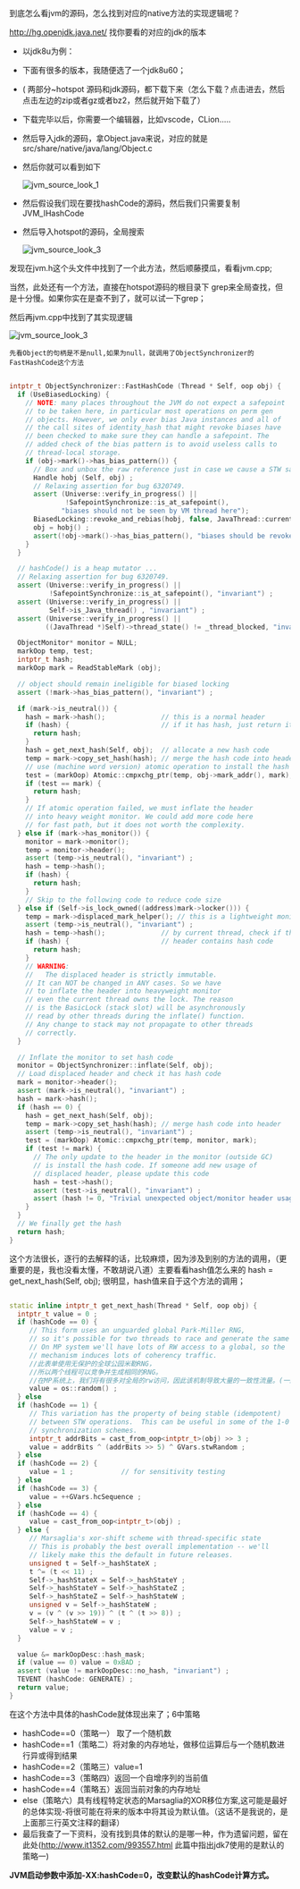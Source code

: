 到底怎么看jvm的源码，怎么找到对应的native方法的实现逻辑呢？

<http://hg.openjdk.java.net/> 找你要看的对应的jdk的版本

* 以jdk8u为例：

* 下面有很多的版本，我随便选了一个jdk8u60；

* ( 两部分~hotspot 源码和jdk源码，都下载下来（怎么下载？点击进去，然后点击左边的zip或者gz或者bz2，然后就开始下载了）

* 下载完毕以后，你需要一个编辑器，比如vscode，CLion.....

* 然后导入jdk的源码，拿Object.java来说，对应的就是src/share/native/java/lang/Object.c

* 然后你就可以看到如下

  ![jvm_source_look_1](/Users/jzue/Desktop/blog_file/jvm_source_look_1.png)

* 然后假设我们现在要找hashCode的源码，然后我们只需要复制JVM_IHashCode

* 然后导入hotspot的源码，全局搜索

  ![jvm_source_look_3](/Users/jzue/Desktop/blog_file/jvm_source_look_3.png)

发现在jvm.h这个头文件中找到了一个此方法，然后顺藤摸瓜，看看jvm.cpp;

当然，此处还有一个方法，直接在hotspot源码的根目录下 grep来全局查找，但是十分慢。如果你实在是查不到了，就可以试一下grep；

然后再jvm.cpp中找到了其实现逻辑

![jvm_source_look_3](/Users/jzue/Desktop/blog_file/jvm_source_look_3.png)

```
先看Object的句柄是不是null,如果为null，就调用了ObjectSynchronizer的FastHashCode这个方法
```

```c++

intptr_t ObjectSynchronizer::FastHashCode (Thread * Self, oop obj) {
  if (UseBiasedLocking) {
    // NOTE: many places throughout the JVM do not expect a safepoint
    // to be taken here, in particular most operations on perm gen
    // objects. However, we only ever bias Java instances and all of
    // the call sites of identity_hash that might revoke biases have
    // been checked to make sure they can handle a safepoint. The
    // added check of the bias pattern is to avoid useless calls to
    // thread-local storage.
    if (obj->mark()->has_bias_pattern()) {
      // Box and unbox the raw reference just in case we cause a STW safepoint.
      Handle hobj (Self, obj) ;
      // Relaxing assertion for bug 6320749.
      assert (Universe::verify_in_progress() ||
              !SafepointSynchronize::is_at_safepoint(),
             "biases should not be seen by VM thread here");
      BiasedLocking::revoke_and_rebias(hobj, false, JavaThread::current());
      obj = hobj() ;
      assert(!obj->mark()->has_bias_pattern(), "biases should be revoked by now");
    }
  }

  // hashCode() is a heap mutator ...
  // Relaxing assertion for bug 6320749.
  assert (Universe::verify_in_progress() ||
          !SafepointSynchronize::is_at_safepoint(), "invariant") ;
  assert (Universe::verify_in_progress() ||
          Self->is_Java_thread() , "invariant") ;
  assert (Universe::verify_in_progress() ||
         ((JavaThread *)Self)->thread_state() != _thread_blocked, "invariant") ;

  ObjectMonitor* monitor = NULL;
  markOop temp, test;
  intptr_t hash;
  markOop mark = ReadStableMark (obj);

  // object should remain ineligible for biased locking
  assert (!mark->has_bias_pattern(), "invariant") ;

  if (mark->is_neutral()) {
    hash = mark->hash();              // this is a normal header
    if (hash) {                       // if it has hash, just return it
      return hash;
    }
    hash = get_next_hash(Self, obj);  // allocate a new hash code
    temp = mark->copy_set_hash(hash); // merge the hash code into header
    // use (machine word version) atomic operation to install the hash
    test = (markOop) Atomic::cmpxchg_ptr(temp, obj->mark_addr(), mark);
    if (test == mark) {
      return hash;
    }
    // If atomic operation failed, we must inflate the header
    // into heavy weight monitor. We could add more code here
    // for fast path, but it does not worth the complexity.
  } else if (mark->has_monitor()) {
    monitor = mark->monitor();
    temp = monitor->header();
    assert (temp->is_neutral(), "invariant") ;
    hash = temp->hash();
    if (hash) {
      return hash;
    }
    // Skip to the following code to reduce code size
  } else if (Self->is_lock_owned((address)mark->locker())) {
    temp = mark->displaced_mark_helper(); // this is a lightweight monitor owned
    assert (temp->is_neutral(), "invariant") ;
    hash = temp->hash();              // by current thread, check if the displaced
    if (hash) {                       // header contains hash code
      return hash;
    }
    // WARNING:
    //   The displaced header is strictly immutable.
    // It can NOT be changed in ANY cases. So we have
    // to inflate the header into heavyweight monitor
    // even the current thread owns the lock. The reason
    // is the BasicLock (stack slot) will be asynchronously
    // read by other threads during the inflate() function.
    // Any change to stack may not propagate to other threads
    // correctly.
  }

  // Inflate the monitor to set hash code
  monitor = ObjectSynchronizer::inflate(Self, obj);
  // Load displaced header and check it has hash code
  mark = monitor->header();
  assert (mark->is_neutral(), "invariant") ;
  hash = mark->hash();
  if (hash == 0) {
    hash = get_next_hash(Self, obj);
    temp = mark->copy_set_hash(hash); // merge hash code into header
    assert (temp->is_neutral(), "invariant") ;
    test = (markOop) Atomic::cmpxchg_ptr(temp, monitor, mark);
    if (test != mark) {
      // The only update to the header in the monitor (outside GC)
      // is install the hash code. If someone add new usage of
      // displaced header, please update this code
      hash = test->hash();
      assert (test->is_neutral(), "invariant") ;
      assert (hash != 0, "Trivial unexpected object/monitor header usage.");
    }
  }
  // We finally get the hash
  return hash;
}


```

这个方法很长，逐行的去解释的话，比较麻烦，因为涉及到别的方法的调用，（更重要的是，我也没看太懂，不敢胡说八道）主要看看hash值怎么来的    hash = get_next_hash(Self, obj);  很明显，hash值来自于这个方法的调用；

```c++

static inline intptr_t get_next_hash(Thread * Self, oop obj) {
  intptr_t value = 0 ;
  if (hashCode == 0) {
     // This form uses an unguarded global Park-Miller RNG,
     // so it's possible for two threads to race and generate the same RNG.
     // On MP system we'll have lots of RW access to a global, so the
     // mechanism induces lots of coherency traffic.
     //此表单使用无保护的全球公园米勒RNG，
	 //所以两个线程可以竞争并生成相同的RNG。
	 //在MP系统上，我们将有很多对全局的rw访问，因此该机制导致大量的一致性流量。(一致性流量来自于百度翻译，我也不知道怎么翻译coherency traffic)
     value = os::random() ;
  } else
  if (hashCode == 1) {
     // This variation has the property of being stable (idempotent)
     // between STW operations.  This can be useful in some of the 1-0
     // synchronization schemes.
     intptr_t addrBits = cast_from_oop<intptr_t>(obj) >> 3 ;
     value = addrBits ^ (addrBits >> 5) ^ GVars.stwRandom ;
  } else
  if (hashCode == 2) {
     value = 1 ;            // for sensitivity testing
  } else
  if (hashCode == 3) {
     value = ++GVars.hcSequence ;
  } else
  if (hashCode == 4) {
     value = cast_from_oop<intptr_t>(obj) ;
  } else {
     // Marsaglia's xor-shift scheme with thread-specific state
     // This is probably the best overall implementation -- we'll
     // likely make this the default in future releases.
     unsigned t = Self->_hashStateX ;
     t ^= (t << 11) ;
     Self->_hashStateX = Self->_hashStateY ;
     Self->_hashStateY = Self->_hashStateZ ;
     Self->_hashStateZ = Self->_hashStateW ;
     unsigned v = Self->_hashStateW ;
     v = (v ^ (v >> 19)) ^ (t ^ (t >> 8)) ;
     Self->_hashStateW = v ;
     value = v ;
  }

  value &= markOopDesc::hash_mask;
  if (value == 0) value = 0xBAD ;
  assert (value != markOopDesc::no_hash, "invariant") ;
  TEVENT (hashCode: GENERATE) ;
  return value;
}
```

在这个方法中具体的hashCode就体现出来了；6中策略

* hashCode==0（策略一）  取了一个随机数
* hashCode==1（策略二）将对象的内存地址，做移位运算后与一个随机数进行异或得到结果
* hashCode==2（策略三）value=1
* hashCode==3（策略四）返回一个自增序列的当前值
* hashCode==4（策略五）返回当前对象的内存地址
* else（策略六）具有线程特定状态的Marsaglia的XOR移位方案,这可能是最好的总体实现-将很可能在将来的版本中将其设为默认值。（这话不是我说的，是上面那三行英文注释的翻译）
* 最后我查了一下资料，没有找到具体的默认的是哪一种，作为遗留问题，留在此处(<http://www.it1352.com/993557.html> 此篇中指出jdk7使用的是默认的策略一)

**JVM启动参数中添加-XX:hashCode=0，改变默认的hashCode计算方式。**